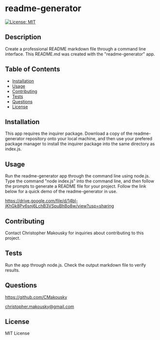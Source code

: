 # readme-generator
[![License: MIT](https://img.shields.io/badge/License-MIT-yellow.svg)](https://opensource.org/licenses/MIT)

## Description

Create a professional README markdown file through a command line interface. This README.md was created with the "readme-generator" app.

## Table of Contents

- [Installation](#installation)
- [Usage](#usage)
- [Contributing](#contributing)
- [Tests](#tests)
- [Questions](#questions)
- [License](#license)

## Installation

This app requires the inquirer package. Download a copy of the readme-generator repository onto your local machine, and then use your prefered package manager to install the inquirer package into the same directory as index.js.

## Usage

Run the readme-generator app through the command line using node.js. Type the command "node index.js" into the command line, and then follow the prompts to generate a README file for your project. Follow the link below for a quick demo of the readme-generator in use.

https://drive.google.com/file/d/14bl-jKhGk8Pv6snj6LchB3VSpuBhBo8w/view?usp=sharing

## Contributing

Contact Christopher Makousky for inquiries about contributing to this project.

## Tests

Run the app through node.js. Check the output markdown file to verify results.

## Questions

https://github.com/CMakousky

christopher.makousky@gmail.com

## License

MIT License